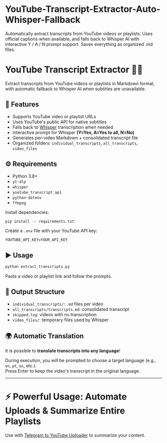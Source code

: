 # YouTube-Transcript-Extractor-Auto-Whisper-Fallback
Automatically extract transcripts from YouTube videos or playlists. Uses official captions when available, and falls back to Whisper AI with interactive Y / A / N prompt support. Saves everything as organized .md files.

# YouTube Transcript Extractor 📼📝

Extract transcripts from YouTube videos or playlists in Markdown format, with automatic fallback to Whisper AI when subtitles are unavailable.

## 🚀 Features
- Supports YouTube video or playlist URLs
- Uses YouTube's public API for native subtitles
- Falls back to [Whisper](https://github.com/openai/whisper) transcription when needed
- Interactive prompt for Whisper **(Y=Yes, A=Yes to all, N=No)**
- Generates per-video Markdown + consolidated transcript file
- Organized folders: `individual_transcripts`, `all_transcripts`, `video_files`

## ⚙️ Requirements

- Python 3.8+
- `yt-dlp`
- `whisper`
- `youtube_transcript_api`
- `python-dotenv`
- `ffmpeg`

Install dependencies:

```bash
pip install -r requirements.txt
````

Create a `.env` file with your YouTube API key:

```env
YOUTUBE_API_KEY=YOUR_API_KEY
```

## ▶️ Usage

```bash
python extract_transcripts.py
```

Paste a video or playlist link and follow the prompts.

## 📂 Output Structure

* `individual_transcripts/`: `.md` files per video
* `all_transcripts/transcripts.md`: consolidated transcript
* `skipped.log`: videos with no transcription
* `video_files/`: temporary files used by Whisper

## 🌍 Automatic Translation

It is possible to **translate transcripts into any language**!

During execution, you will be prompted to choose a target language (e.g., `en`, `pt`, `es`, etc.).  
Press Enter to keep the video's transcript in the original language.

---

# ⚡ Powerful Usage: Automate Uploads & Summarize Entire Playlists

Use with [Telegram to YouTube Uploader](https://github.com/yiApollo/telegram-to-youtube-uploader/blob/main/README.md)
to summarize your content.


